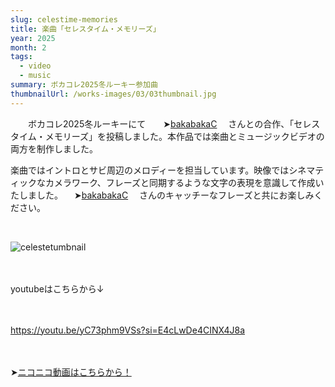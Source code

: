 ```yaml
---
slug: celestime-memories
title: 楽曲「セレスタイム・メモリーズ」
year: 2025
month: 2
tags:
  - video
  - music
summary: ボカコレ2025冬ルーキー参加曲
thumbnailUrl: /works-images/03/03thumbnail.jpg
---
```


  　　ボカコレ2025冬ルーキーにて　　➤[bakabakaC](https://x.com/C_bakabakaP) 　さんとの合作、「セレスタイム・メモリーズ」を投稿しました。本作品では楽曲とミュージックビデオの両方を制作しました。


楽曲ではイントロとサビ周辺のメロディーを担当しています。映像ではシネマティックなカメラワーク、フレーズと同期するような文字の表現を意識して作成いたしました。 　➤[bakabakaC](https://x.com/C_bakabakaP) 　さんのキャッチーなフレーズと共にお楽しみください。
     
     　　
![celestetumbnail](/works-images/03/03thumbnail.jpg)



　　　　　　


youtubeはこちらから↓


　　　　　



https://youtu.be/yC73phm9VSs?si=E4cLwDe4CINX4J8a




　　　　　　


➤[ニコニコ動画はこちらから！](https://www.nicovideo.jp/watch/sm44678345)

　　


